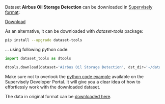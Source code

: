 Dataset **Airbus Oil Storage Detection** can be downloaded in [Supervisely format](https://developer.supervisely.com/api-references/supervisely-annotation-json-format):

 [Download](https://assets.supervisely.com/remote/eyJsaW5rIjogImZzOi8vYXNzZXRzLzExODhfQWlyYnVzIE9pbCBTdG9yYWdlIERldGVjdGlvbi9haXJidXMtb2lsLXN0b3JhZ2UtZGV0ZWN0aW9uLURhdGFzZXROaW5qYS50YXIiLCAic2lnIjogInc5ajNEcStBRlVPZXFEbHYrM0hIMWg5Ym1ldmdEMm1CbzVUNUpsL1h1VjQ9In0=)

As an alternative, it can be downloaded with *dataset-tools* package:
``` bash
pip install --upgrade dataset-tools
```

... using following python code:
``` python
import dataset_tools as dtools

dtools.download(dataset='Airbus Oil Storage Detection', dst_dir='~/dataset-ninja/')
```
Make sure not to overlook the [python code example](https://developer.supervisely.com/getting-started/python-sdk-tutorials/iterate-over-a-local-project) available on the Supervisely Developer Portal. It will give you a clear idea of how to effortlessly work with the downloaded dataset.

The data in original format can be [downloaded here](https://www.kaggle.com/datasets/airbusgeo/airbus-oil-storage-detection-dataset/download?datasetVersionNumber=1).